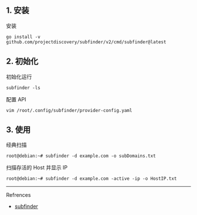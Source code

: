 ## 1. 安装

安装

```
go install -v github.com/projectdiscovery/subfinder/v2/cmd/subfinder@latest
```

## 2. 初始化

初始化运行

```
subfinder -ls
```

配置 API

```
vim /root/.config/subfinder/provider-config.yaml
```

## 3. 使用

经典扫描

```
root@debian:~# subfinder -d example.com -o subDomains.txt
```

扫描存活的 Host 并显示 IP

```
root@debian:~# subfinder -d example.com -active -ip -o HostIP.txt
```

---

Refrences

- [subfinder](https://www.kali.org/tools/subfinder/)

